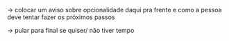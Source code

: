 
-> colocar um aviso sobre opcionalidade daqui pra frente e como a pessoa deve tentar fazer os próximos passos

-> pular para final se quiser/ não tiver tempo
